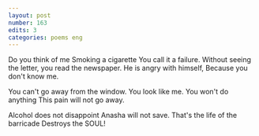 ```yaml
---
layout: post
number: 163
edits: 3
categories: poems eng
---
```


Do you think of me 
Smoking a cigarette
You call it a failure. 
Without seeing the letter, you read the newspaper. 
He is angry with himself, 
Because you don't know me. 
 
You can't go away from the window. 
You look like me.
You won't do anything
This pain will not go away. 
 
Alcohol does not disappoint 
Anasha will not save.
That's the life of the barricade 
Destroys the SOUL!
